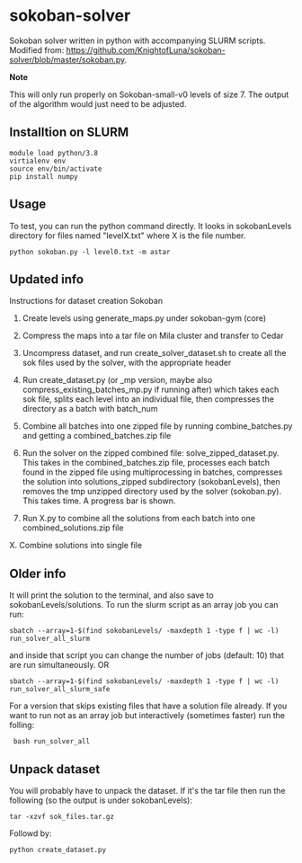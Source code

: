 # sokoban-solver
Sokoban solver written in python with accompanying SLURM scripts. Modified from: https://github.com/KnightofLuna/sokoban-solver/blob/master/sokoban.py.

**Note**

This will only run properly on Sokoban-small-v0 levels of size 7. The output of the algorithm would just need to be adjusted.


## Installtion on SLURM

```
module load python/3.8
virtialenv env
source env/bin/activate
pip install numpy
```

## Usage

To test, you can run the python command directly. It looks in sokobanLevels directory for files named "levelX.txt" where X is the file number. 

```
python sokoban.py -l level0.txt -m astar

```

## Updated info

Instructions for dataset creation Sokoban

1. Create levels using generate_maps.py under sokoban-gym (core)

2. Compress the maps into a tar file on Mila cluster and transfer to Cedar

3. Uncompress dataset, and run create_solver_dataset.sh to create all the sok files used by the solver, with the appropriate header

4. Run create_dataset.py (or _mp version, maybe also compress_existing_batches_mp.py if running after) which takes each sok file, splits each level into an individual file, then compresses the directory as a batch with batch_num

5. Combine all batches into one zipped file by running combine_batches.py and getting a combined_batches.zip file

6. Run the solver on the zipped combined file: solve_zipped_dataset.py. This takes in the combined_batches.zip file, processes each batch found in the zipped file using multiprocessing in batches, compresses the solution into solutions_zipped subdirectory (sokobanLevels), then removes the tmp unzipped directory used by the solver (sokoban.py). This takes time. A progress bar is shown.

7. Run X.py to combine all the solutions from each batch into one combined_solutions.zip file




X. Combine solutions into single file

## Older info

It will print the solution to the terminal, and also save to sokobanLevels/solutions. To run the slurm script as an array job you can run:

```
sbatch --array=1-$(find sokobanLevels/ -maxdepth 1 -type f | wc -l) run_solver_all_slurm
```

and inside that script you can change the number of jobs (default: 10) that are run simultaneously. OR 

```
sbatch --array=1-$(find sokobanLevels/ -maxdepth 1 -type f | wc -l) run_solver_all_slurm_safe
```
For a version that skips existing files that have a solution file already. If you want to run not as an array job but interactively (sometimes faster) run the folling:

```
 bash run_solver_all
 ```
 
 ## Unpack dataset
 
 You will probably have to unpack the dataset. If it's the tar file then run the following (so the output is under sokobanLevels):
 
 ```
 tar -xzvf sok_files.tar.gz
```
Followd by:

```
python create_dataset.py

```
 
